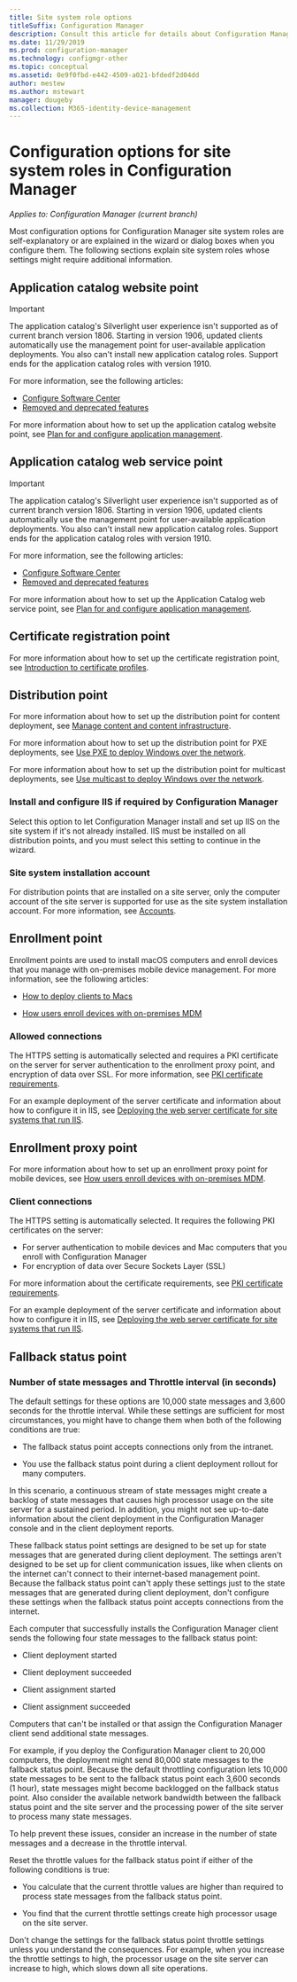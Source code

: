 ```yaml
---
title: Site system role options
titleSuffix: Configuration Manager
description: Consult this article for details about Configuration Manager site system roles that are not necessarily self-explanatory.
ms.date: 11/29/2019
ms.prod: configuration-manager
ms.technology: configmgr-other
ms.topic: conceptual
ms.assetid: 0e9f0fbd-e442-4509-a021-bfdedf2d04dd
author: mestew
ms.author: mstewart
manager: dougeby
ms.collection: M365-identity-device-management
---
```


# Configuration options for site system roles in Configuration Manager

*Applies to: Configuration Manager (current branch)*

Most configuration options for Configuration Manager site system roles are self-explanatory or are explained in the wizard or dialog boxes when you configure them. The following sections explain site system roles whose settings might require additional information.  


## <a name="BKMK_ApplicationCatalog_Website"></a> Application catalog website point  

> [!Important]
> The application catalog's Silverlight user experience isn't supported as of current branch version 1806. Starting in version 1906, updated clients automatically use the management point for user-available application deployments. You also can't install new application catalog roles. Support ends for the application catalog roles with version 1910.  
>
> For more information, see the following articles:
>
> - [Configure Software Center](/sccm/apps/plan-design/plan-for-software-center#bkmk_userex)
> - [Removed and deprecated features](/sccm/core/plan-design/changes/deprecated/removed-and-deprecated-cmfeatures)  

For more information about how to set up the application catalog website point, see [Plan for and configure application management](/sccm/apps/plan-design/plan-for-and-configure-application-management).  


## <a name="BKMK_ApplicationCatalog_WebService"></a> Application catalog web service point  

> [!Important]
> The application catalog's Silverlight user experience isn't supported as of current branch version 1806. Starting in version 1906, updated clients automatically use the management point for user-available application deployments. You also can't install new application catalog roles. Support ends for the application catalog roles with version 1910.  
>
> For more information, see the following articles:
>
> - [Configure Software Center](/sccm/apps/plan-design/plan-for-software-center#bkmk_userex)
> - [Removed and deprecated features](/sccm/core/plan-design/changes/deprecated/removed-and-deprecated-cmfeatures)  

For more information about how to set up the Application Catalog web service point, see [Plan for and configure application management](/sccm/apps/plan-design/plan-for-and-configure-application-management).  


## <a name="BKMK_CertificateRegistrationPoint"></a> Certificate registration point  

For more information about how to set up the certificate registration point, see [Introduction to certificate profiles](/sccm/protect/deploy-use/introduction-to-certificate-profiles).  


## <a name="BKMK_Distribution_Point"></a> Distribution point  

For more information about how to set up the distribution point for content deployment, see [Manage content and content infrastructure](/sccm/core/servers/deploy/configure/manage-content-and-content-infrastructure).  

For more information about how to set up the distribution point for PXE deployments, see [Use PXE to deploy Windows over the network](/sccm/osd/deploy-use/use-pxe-to-deploy-windows-over-the-network).  

For more information about how to set up the distribution point for multicast deployments, see [Use multicast to deploy Windows over the network](/sccm/osd/deploy-use/use-multicast-to-deploy-windows-over-the-network).  

### Install and configure IIS if required by Configuration Manager

Select this option to let Configuration Manager install and set up IIS on the site system if it's not already installed. IIS must be installed on all distribution points, and you must select this setting to continue in the wizard.  

### Site system installation account

For distribution points that are installed on a site server, only the computer account of the site server is supported for use as the site system installation account. For more information, see [Accounts](/sccm/core/plan-design/hierarchy/accounts#site-system-installation-account).  


## <a name="BKMK_Enrollment_Point"></a> Enrollment point  

Enrollment points are used to install macOS computers and enroll devices that you manage with on-premises mobile device management. For more information, see the following articles:  

- [How to deploy clients to Macs](/sccm/core/clients/deploy/deploy-clients-to-macs)  

- [How users enroll devices with on-premises MDM](/sccm/mdm/deploy-use/user-enroll-devices-on-premises-mdm)  

### Allowed connections

The HTTPS setting is automatically selected and requires a PKI certificate on the server for server authentication to the enrollment proxy point, and encryption of data over SSL. For more information, see [PKI certificate requirements](/sccm/core/plan-design/network/pki-certificate-requirements).  

For an example deployment of the server certificate and information about how to configure it in IIS, see [Deploying the web server certificate for site systems that run IIS](/sccm/core/plan-design/network/example-deployment-of-pki-certificates#BKMK_webserver2008_cm2012).  


## <a name="BKMK_Enrollment_Proxy_Point"></a> Enrollment proxy point  

For more information about how to set up an enrollment proxy point for mobile devices, see [How users enroll devices with on-premises MDM](/sccm/mdm/deploy-use/user-enroll-devices-on-premises-mdm).  

### Client connections

The HTTPS setting is automatically selected. It requires the following PKI certificates on the server:

- For server authentication to mobile devices and Mac computers that you enroll with Configuration Manager
- For encryption of data over Secure Sockets Layer (SSL)

For more information about the certificate requirements, see [PKI certificate requirements](/sccm/core/plan-design/network/pki-certificate-requirements).  

For an example deployment of the server certificate and information about how to configure it in IIS, see [Deploying the web server certificate for site systems that run IIS](/sccm/core/plan-design/network/example-deployment-of-pki-certificates#BKMK_webserver2008_cm2012).  


## <a name="BKMK_Fallback_Status_Point"></a> Fallback status point  

### Number of state messages and Throttle interval (in seconds)

The default settings for these options are 10,000 state messages and 3,600 seconds for the throttle interval. While these settings are sufficient for most circumstances, you might have to change them when both of the following conditions are true:  

- The fallback status point accepts connections only from the intranet.  

- You use the fallback status point during a client deployment rollout for many computers.  

In this scenario, a continuous stream of state messages might create a backlog of state messages that causes high processor usage on the site server for a sustained period. In addition, you might not see up-to-date information about the client deployment in the Configuration Manager console and in the client deployment reports.  

These fallback status point settings are designed to be set up for state messages that are generated during client deployment. The settings aren't designed to be set up for client communication issues, like when clients on the internet can't connect to their internet-based management point. Because the fallback status point can't apply these settings just to the state messages that are generated during client deployment, don't configure these settings when the fallback status point accepts connections from the internet.  

Each computer that successfully installs the Configuration Manager client sends the following four state messages to the fallback status point:  

- Client deployment started  

- Client deployment succeeded  

- Client assignment started  

- Client assignment succeeded  

Computers that can't be installed or that assign the Configuration Manager client send additional state messages.  

For example, if you deploy the Configuration Manager client to 20,000 computers, the deployment might send 80,000 state messages to the fallback status point. Because the default throttling configuration lets 10,000 state messages to be sent to the fallback status point each 3,600 seconds (1 hour), state messages might become backlogged on the fallback status point. Also consider the available network bandwidth between the fallback status point and the site server and the processing power of the site server to process many state messages.  

To help prevent these issues, consider an increase in the number of state messages and a decrease in the throttle interval.  

Reset the throttle values for the fallback status point if either of the following conditions is true:  

- You calculate that the current throttle values are higher than required to process state messages from the fallback status point.  

- You find that the current throttle settings create high processor usage on the site server.  

Don't change the settings for the fallback status point throttle settings unless you understand the consequences. For example, when you increase the throttle settings to high, the processor usage on the site server can increase to high, which slows down all site operations.  
